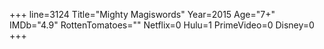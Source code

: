 +++
line=3124
Title="Mighty Magiswords"
Year=2015
Age="7+"
IMDb="4.9"
RottenTomatoes=""
Netflix=0
Hulu=1
PrimeVideo=0
Disney=0
+++

